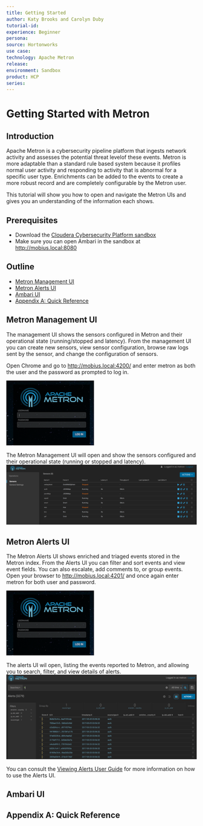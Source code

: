 ```yaml
---
title: Getting Started
author: Katy Brooks and Carolyn Duby
tutorial-id:
experience: Beginner
persona:
source: Hortonworks
use case: 
technology: Apache Metron
release: 
environment: Sandbox
product: HCP
series: 
---
```


# Getting Started with Metron

## Introduction

Apache Metron is a cybersecurity pipeline platform that ingests network activity and assesses the potential threat levelof these events. Metron is more adaptable than a standard rule based system because it profiles normal user activity and responding to activity that is abnormal for a specific user type. Enrichments can be added to the events to create a more robust record and are completely configurable by the Metron user.

This tutorial will show you how to open and navigate the Metron UIs and gives you an understanding of the information each shows.

## Prerequisites

- Download the [Cloudera Cybersecurity Platform sandbox](http://needlink.com)
- Make sure you can open Ambari in the sandbox at http://mobius.local:8080 

## Outline

- [Metron Management UI](#metron-management-ui)
- [Metron Alerts UI](#metron-alerts-ui)
- [Ambari UI](#ambari-ui)
- [Appendix A: Quick Reference](#appendix-a-quick-reference)

## Metron Management UI

The management UI shows the sensors configured in Metron and their operational state (running/stopped and latency). From the management UI you can create new sensors, view sensor configuration, browse raw logs sent by the sensor, and change the configuration of sensors.

Open Chrome and go to http://mobius.local:4200/ and enter metron as both the user and the password as prompted to log in.

![Metron Login Screen](assets/metron_login.png)

The Metron Management UI will open and show the sensors configured and their operational state (running or stopped and latency).
![Metron Management Screen](assets/metron_management.png)

## Metron Alerts UI

The Metron Alerts UI shows enriched and triaged events stored in the Metron index. From the Alerts UI you can filter and sort events and view event fields. You can also escalate, add comments to, or group events. Open your browser to http://mobius.local:4201/ and once again enter metron for both user and password.

![Metron Login Screen](assets/metron_login.png)

The alerts UI wil open, listing the events reported to Metron, and allowing you to search, filter, and view details of alerts.
![Metron Alerts Screen](assets/metron_alerts.png)

You can consult the [Viewing Alerts User Guide](https://docs.hortonworks.com/HDPDocuments/HCP1/HCP-1.6.1/user-guide/content/viewing_alerts.html) for more information on how to use the Alerts UI.

## Ambari UI

## Appendix A: Quick Reference
